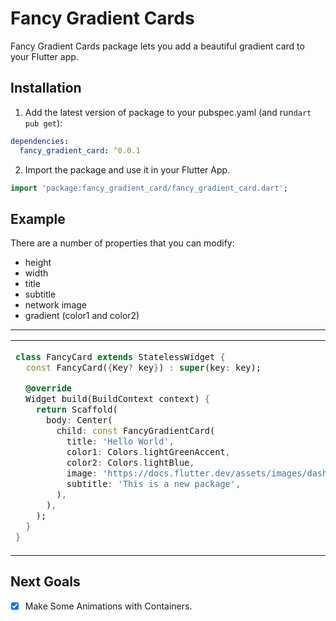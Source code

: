 <!--
This README describes the package. If you publish this package to pub.dev,
this README's contents appear on the landing page for your package.

For information about how to write a good package README, see the guide for
[writing package pages](https://dart.dev/guides/libraries/writing-package-pages).

For general information about developing packages, see the Dart guide for
[creating packages](https://dart.dev/guides/libraries/create-library-packages)
and the Flutter guide for
[developing packages and plugins](https://flutter.dev/developing-packages).
-->

# Fancy Gradient Cards

Fancy Gradient Cards package lets you add a beautiful gradient card to your Flutter app.

## Installation

1. Add the latest version of package to your pubspec.yaml (and run`dart pub get`):
```yaml
dependencies:
  fancy_gradient_card: ^0.0.1
```
2. Import the package and use it in your Flutter App.
```dart
import 'package:fancy_gradient_card/fancy_gradient_card.dart';
```

## Example
There are a number of properties that you can modify:

- height
- width
- title
- subtitle
- network image
- gradient (color1 and color2)

<hr>

<table>
<tr>
<td>


```dart
class FancyCard extends StatelessWidget {
  const FancyCard({Key? key}) : super(key: key);

  @override
  Widget build(BuildContext context) {
    return Scaffold(
      body: Center(
        child: const FancyGradientCard(
          title: 'Hello World',
          color1: Colors.lightGreenAccent,
          color2: Colors.lightBlue,
          image: 'https://docs.flutter.dev/assets/images/dash/Dashatars.png',
          subtitle: 'This is a new package',
        ),
      ),
    );
  }
}
```

</td>
</tr>
</table>

## Next Goals

- [x] Make Some Animations with Containers.

